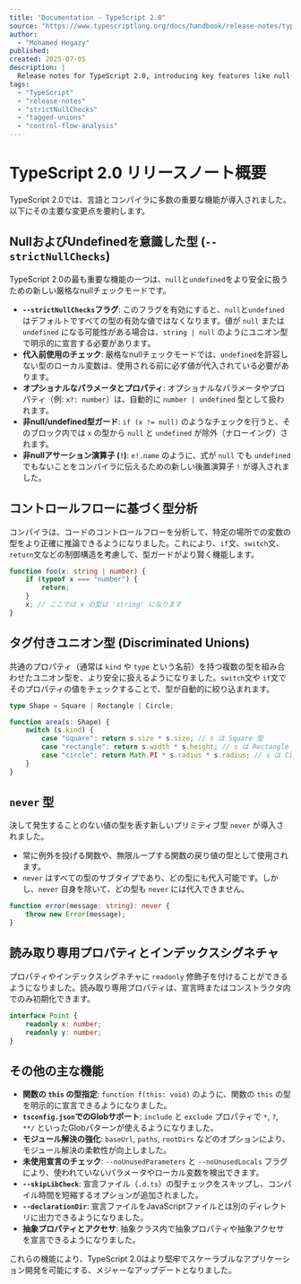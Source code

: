 ```yaml
---
title: "Documentation - TypeScript 2.0"
source: "https://www.typescriptlang.org/docs/handbook/release-notes/typescript-2-0.html#non-null-assertion-operator"
author:
  - "Mohamed Hegazy"
published:
created: 2025-07-05
description: |
  Release notes for TypeScript 2.0, introducing key features like null- and undefined-aware types (`--strictNullChecks`), control flow based type analysis, tagged union types, the `never` type, and read-only properties.
tags:
  - "TypeScript"
  - "release-notes"
  - "strictNullChecks"
  - "tagged-unions"
  - "control-flow-analysis"
---
```


# TypeScript 2.0 リリースノート概要

TypeScript 2.0では、言語とコンパイラに多数の重要な機能が導入されました。以下にその主要な変更点を要約します。

## NullおよびUndefinedを意識した型 (`--strictNullChecks`)

TypeScript 2.0の最も重要な機能の一つは、`null`と`undefined`をより安全に扱うための新しい厳格なnullチェックモードです。

- **`--strictNullChecks`フラグ**: このフラグを有効にすると、`null`と`undefined`はデフォルトですべての型の有効な値ではなくなります。値が `null` または `undefined` になる可能性がある場合は、`string | null` のようにユニオン型で明示的に宣言する必要があります。
- **代入前使用のチェック**: 厳格なnullチェックモードでは、`undefined`を許容しない型のローカル変数は、使用される前に必ず値が代入されている必要があります。
- **オプショナルなパラメータとプロパティ**: オプショナルなパラメータやプロパティ（例: `x?: number`）は、自動的に `number | undefined` 型として扱われます。
- **非null/undefined型ガード**: `if (x != null)` のようなチェックを行うと、そのブロック内では `x` の型から `null` と `undefined` が除外（ナローイング）されます。
- **非nullアサーション演算子 (`!`)**: `e!.name` のように、式が `null` でも `undefined` でもないことをコンパイラに伝えるための新しい後置演算子 `!` が導入されました。

## コントロールフローに基づく型分析

コンパイラは、コードのコントロールフローを分析して、特定の場所での変数の型をより正確に推論できるようになりました。これにより、`if`文、`switch`文、`return`文などの制御構造を考慮して、型ガードがより賢く機能します。

```ts
function foo(x: string | number) {
    if (typeof x === "number") {
        return;
    }
    x; // ここでは x の型は 'string' になります
}
```

## タグ付きユニオン型 (Discriminated Unions)

共通のプロパティ（通常は `kind` や `type` という名前）を持つ複数の型を組み合わせたユニオン型を、より安全に扱えるようになりました。`switch`文や `if`文でそのプロパティの値をチェックすることで、型が自動的に絞り込まれます。

```ts
type Shape = Square | Rectangle | Circle;

function area(s: Shape) {
    switch (s.kind) {
        case "square": return s.size * s.size; // s は Square 型
        case "rectangle": return s.width * s.height; // s は Rectangle 型
        case "circle": return Math.PI * s.radius * s.radius; // s は Circle 型
    }
}
```

## `never` 型

決して発生することのない値の型を表す新しいプリミティブ型 `never` が導入されました。

- 常に例外を投げる関数や、無限ループする関数の戻り値の型として使用されます。
- `never` はすべての型のサブタイプであり、どの型にも代入可能です。しかし、`never` 自身を除いて、どの型も `never` には代入できません。

```ts
function error(message: string): never {
    throw new Error(message);
}
```

## 読み取り専用プロパティとインデックスシグネチャ

プロパティやインデックスシグネチャに `readonly` 修飾子を付けることができるようになりました。読み取り専用プロパティは、宣言時またはコンストラクタ内でのみ初期化できます。

```ts
interface Point {
    readonly x: number;
    readonly y: number;
}
```

## その他の主な機能

- **関数の `this` の型指定**: `function f(this: void)` のように、関数の `this` の型を明示的に宣言できるようになりました。
- **`tsconfig.json`でのGlobサポート**: `include` と `exclude` プロパティで `*`, `?`, `**/` といったGlobパターンが使えるようになりました。
- **モジュール解決の強化**: `baseUrl`, `paths`, `rootDirs` などのオプションにより、モジュール解決の柔軟性が向上しました。
- **未使用宣言のチェック**: `--noUnusedParameters` と `--noUnusedLocals` フラグにより、使われていないパラメータやローカル変数を検出できます。
- **`--skipLibCheck`**: 宣言ファイル（`.d.ts`）の型チェックをスキップし、コンパイル時間を短縮するオプションが追加されました。
- **`--declarationDir`**: 宣言ファイルをJavaScriptファイルとは別のディレクトリに出力できるようになりました。
- **抽象プロパティとアクセサ**: 抽象クラス内で抽象プロパティや抽象アクセサを宣言できるようになりました。

これらの機能により、TypeScript 2.0はより堅牢でスケーラブルなアプリケーション開発を可能にする、メジャーなアップデートとなりました。
